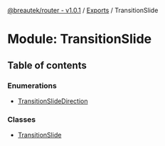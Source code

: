 [@breautek/router - v1.0.1](../README.md) / [Exports](../modules.md) / TransitionSlide

# Module: TransitionSlide

## Table of contents

### Enumerations

- [TransitionSlideDirection](../enums/transitionslide.transitionslidedirection.md)

### Classes

- [TransitionSlide](../classes/transitionslide.transitionslide-1.md)
